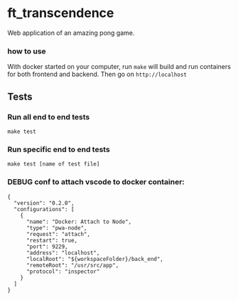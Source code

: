 # ft_transcendence
Web application of an amazing pong game.

### how to use

With docker started on your computer, run `make` will build and run containers for both frontend and backend.
Then go on `http://localhost`

## Tests

### Run all end to end tests

`make test`

### Run specific end to end tests

`make test [name of test file]`


### DEBUG conf to attach vscode to docker container:
```
{
  "version": "0.2.0",
  "configurations": [
    {
      "name": "Docker: Attach to Node",
      "type": "pwa-node",
      "request": "attach",
      "restart": true,
      "port": 9229,
      "address": "localhost",
      "localRoot": "${workspaceFolder}/back_end",
      "remoteRoot": "/usr/src/app",
      "protocol": "inspector"
    }
  ]
}
```
